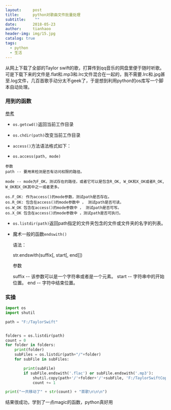 ```yaml
---
layout:     post
title:      python对歌曲文件批量处理
subtitle:    ""
date:       2018-05-23
author:     tianhaoo
header-img: img/15.jpg
catalog: true
tags:
  - python
  - 生活
---
```



从网上下载了全部的Taylor swift的歌，打算传到qq音乐的网盘里便于随时听歌。可是下载下来的文件是.flat和.mp3和.lrc文件混合在一起的，我不需要.lrc和.jpg甚至.log文件，几百首歌手动分太不geek了，于是想到利用python的os库写一个脚本自动处理。



### 用到的函数

[参考](http://www.runoob.com/python/os-file-methods.html)


* `os.getcwd()`返回当前工作目录

* `os.chdir(path)`改变当前工作目录

* `access()`方法语法格式如下：

* `os.access(path, mode)`
<!--more-->
    参数
    path -- 要用来检测是否有访问权限的路径。

    mode -- mode为F_OK，测试存在的路径，或者它可以是包含R_OK, W_OK和X_OK或者R_OK, W_OK和X_OK其中之一或者更多。

    os.F_OK: 作为access()的mode参数，测试path是否存在。
    os.R_OK: 包含在access()的mode参数中 ， 测试path是否可读。
    os.W_OK 包含在access()的mode参数中 ， 测试path是否可写。
    os.X_OK 包含在access()的mode参数中 ，测试path是否可执行。

* `os.listdir(path)`返回path指定的文件夹包含的文件或文件夹的名字的列表。

* 魔术一般的函数`endswith()`

    语法：

    str.endswith(suffix[, start[, end]])

    参数

    suffix -- 该参数可以是一个字符串或者是一个元素。
    start -- 字符串中的开始位置。
    end -- 字符中结束位置。


### 实操

```python
import os
import shutil

path = "F:/TaylorSwift"


folders = os.listdir(path)
count = 0
for folder in folders:
    print(folder)
    subFiles = os.listdir(path+"/"+folder)
    for subFile in subFiles:

        print(subFile)
        if subFile.endswith('.flac') or subFile.endswith('.mp3'):
            shutil.copy(path+'/'+folder+'/'+subFile, 'F:/TaylorSwiftCopy/'+subFile)
            count += 1

print("一共移动了" + str(count) + "首歌\n\n\n")

```

结果很成功，学到了一点magic的函数，python真好用
